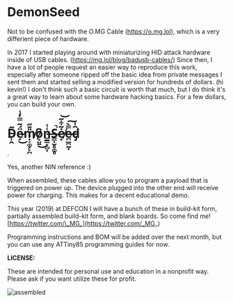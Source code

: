 # DemonSeed
Not to be confused with the O.MG Cable (https://o.mg.lol), which is a very differient piece of hardware. 

In 2017 I started playing around with miniaturizing HID attack hardware inside of USB cables. (https://mg.lol/blog/badusb-cables/) Since then, I have a lot of people request an easier way to reproduce this work, especially after someone ripped off the basic idea from private messages I sent them and started selling a modified version for hundreds of dollars. (hi kevin!) I don't think such a basic circuit is worth that much, but I do think it's a great way to learn about some hardware hacking basics. For a few dollars, you can build your own.

# D̴̹̭͂ë̷̗́̃̿̓̾͜ṃ̸͔͚̗̙̪̎̄̋ȏ̸̝̤̱͜n̶͇͇͙̻̩͑͑S̴̳̩̮̥͚̥̚ė̸̟̃͋͂͝e̷̪̲̪̰̣̿̀͠d̵̡̂͗
.

Yes, another NIN reference :)

When assembled, these cables allow you to program a payload that is triggered on power up. The device plugged into the other end will receive power for charging. This makes for a decent educational demo. 

This year  (2019) at DEFCON I will have a bunch of these in build-kit form, partially assembled build-kit form, and blank boards. So come find me! [https://twitter.com/\_MG_](https://twitter.com/_MG_)

Programming instructions and BOM will be added over the next month, but you can use any ATTiny85 programming guides for now. 

**LICENSE:**

These are intended for personal use and education in a nonprofit way. Please ask if you want utilize these for profit. 

![assembled](https://github.com/O-MG/DemonSeed/blob/master/display.png)
